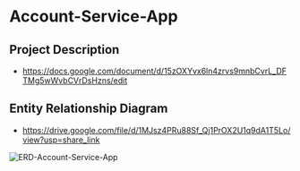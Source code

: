 # Account-Service-App
## Project Description
- https://docs.google.com/document/d/15zOXYvx6ln4zrvs9mnbCvrL_DFTMg5wWvbCVrDsHzns/edit

## Entity Relationship Diagram
- https://drive.google.com/file/d/1MJsz4PRu88Sf_Qj1PrOX2U1q9dA1T5Lo/view?usp=share_link

![ERD-Account-Service-App](https://github.com/ALTA-BE17-Dimas/Account-Service-App/assets/128290172/1ba0b077-c8f5-4620-b23a-4a479411c511)
